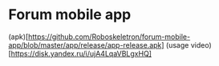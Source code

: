 # Forum mobile app
(apk)[https://github.com/Roboskeletron/forum-mobile-app/blob/master/app/release/app-release.apk]
(usage video)[https://disk.yandex.ru/i/ujA4LqaVBLgxHQ]
